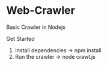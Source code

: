 # Web-Crawler

Basic Crawler in Nodejs

Get Started

1. Install dependencies -> npm install
2. Run the crawler -> node crawl.js
